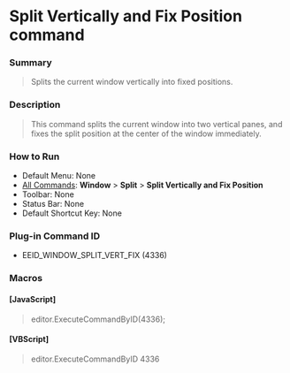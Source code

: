 # Split Vertically and Fix Position command

### Summary

> Splits the current window vertically into fixed positions.

### Description

> This command splits the current window into two vertical panes, and fixes the split position
> at the center of the window immediately.

### How to Run

- Default Menu: None
- [All Commands](../tools/all_commands): **Window**
\> **Split** \> **Split Vertically and Fix Position**
- Toolbar: None
- Status Bar: None
- Default Shortcut Key: None

### Plug-in Command ID

- EEID\_WINDOW\_SPLIT\_VERT\_FIX (4336)

### Macros

#### \[JavaScript\]

> editor.ExecuteCommandByID(4336);

#### \[VBScript\]

> editor.ExecuteCommandByID 4336